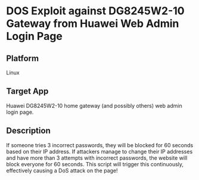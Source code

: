 # DOS Exploit against DG8245W2-10 Gateway from Huawei Web Admin Login Page

## Platform

Linux

## Target App

Huawei DG8245W2-10 home gateway (and possibly others) web admin login page.

## Description

If someone tries 3 incorrect passwords, they will be blocked for 60 seconds based on their IP address. If attackers manage to change their IP addresses and have more than 3 attempts with incorrect passwords, the website will block everyone for 60 seconds. This script will trigger this continuously, effectively causing a DoS attack on the page!
